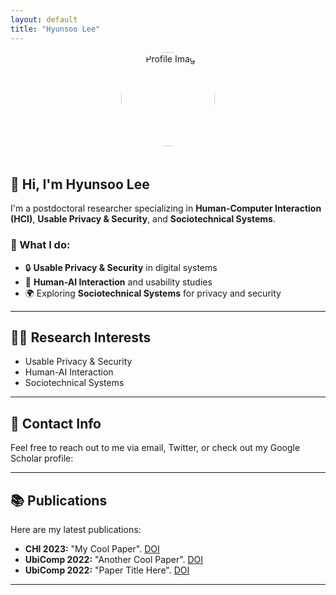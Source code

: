 ```yaml
---
layout: default
title: "Hyunsoo Lee"
---
```

<!-- 프로필 사진 -->
<div style="text-align: center;">
  <img src="assets/images/profile.jpg" alt="Profile Image" style="width: 150px; height: 150px; border-radius: 50%; margin-bottom: 20px;">
</div>

## 👋 Hi, I'm Hyunsoo Lee

I'm a postdoctoral researcher specializing in **Human-Computer Interaction (HCI)**, **Usable Privacy & Security**, and **Sociotechnical Systems**.

### 💼 What I do:

- 🔒 **Usable Privacy & Security** in digital systems
- 🧠 **Human-AI Interaction** and usability studies
- 🌍 Exploring **Sociotechnical Systems** for privacy and security

---
## 🧑‍💻 Research Interests

- Usable Privacy & Security
- Human-AI Interaction
- Sociotechnical Systems

---

## 📝 Contact Info

Feel free to reach out to me via email, Twitter, or check out my Google Scholar profile:

<div style="text-align: center;">
  <a href="mailto:your_email@example.com" style="margin-right: 15px;">
    <i class="fa fa-envelope" style="font-size: 40px; color: #0077B5;"></i>
  </a>
  <a href="https://twitter.com/yourusername" style="margin-right: 15px;">
    <i class="fa fa-twitter" style="font-size: 40px; color: #1DA1F2;"></i>
  </a>
  <a href="https://scholar.google.com/citations?user=your_google_scholar_id" style="margin-right: 15px;">
    <i class="fa fa-google" style="font-size: 40px; color: #4285F4;"></i>
  </a>
  <a href="./assets/cv/Hyunsoo_Lee_CV.pdf">
    <i class="fa fa-file-pdf" style="font-size: 40px;"></i>
  </a>
</div>

---

## 📚 Publications

Here are my latest publications:

- **CHI 2023:** "My Cool Paper". [DOI](https://doi.org/xxx)
- **UbiComp 2022:** "Another Cool Paper". [DOI](https://doi.org/xxx)
- **UbiComp 2022:** "Paper Title Here". [DOI](https://doi.org/xxx)

---

